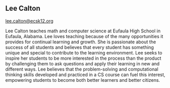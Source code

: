 ## Lee Calton

[lee.calton@ecsk12.org](mailto:lee.calton@ecsk12.org)

Lee Calton teaches math and computer science at Eufaula High School in Eufaula, Alabama.  Lee loves teaching because of the many opportunities it provides for continual learning and growth. She is passionate about the success of all students and believes that every student has something unique and special to contribute to the learning environment. Lee seeks to inspire her students to be more interested in the process than the product by challenging them to ask questions and apply their learning in new and different ways.  Lee believes that the problem-solving and computational thinking skills developed and practiced in a CS course can fuel this interest, empowering students to become both better learners and better citizens. 
